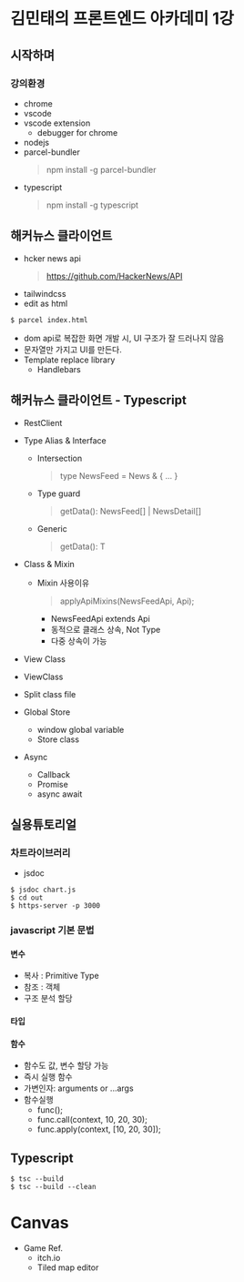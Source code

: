 # 김민태의 프론트엔드 아카데미 1강

## 시작하며

### 강의환경

- chrome
- vscode
- vscode extension
  - debugger for chrome
- nodejs
- parcel-bundler
  > npm install -g parcel-bundler
- typescript
  > npm install -g typescript

## 해커뉴스 클라이언트

- hcker news api
  > https://github.com/HackerNews/API
- tailwindcss
- edit as html

```shell
$ parcel index.html
```

- dom api로 복잡한 화면 개발 시, UI 구조가 잘 드러나지 않음
- 문자열만 가지고 UI를 만든다.
- Template replace library
  - Handlebars

## 해커뉴스 클라이언트 - Typescript

- RestClient
- Type Alias & Interface
  - Intersection
    > type NewsFeed = News & { ... }
  - Type guard
    > getData(): NewsFeed[] | NewsDetail[]
  - Generic
    > getData<T>(): T
- Class & Mixin
  - Mixin 사용이유
    > applyApiMixins(NewsFeedApi, Api);
    - NewsFeedApi extends Api
    - 동적으로 클래스 상속, Not Type
    - 다중 상속이 가능
- View Class

- ViewClass
- Split class file
- Global Store
  - window global variable
  - Store class
- Async
  - Callback
  - Promise
  - async await

## 실용튜토리얼

### 차트라이브러리

- jsdoc

```shell
$ jsdoc chart.js
$ cd out
$ https-server -p 3000
```

### javascript 기본 문법

#### 변수

- 복사 : Primitive Type
- 참조 : 객체
- 구조 분석 할당

#### 타입

#### 함수

- 함수도 값, 변수 할당 가능
- 즉시 실행 함수
- 가변인자: arguments or ...args
- 함수실행
  - func();
  - func.call(context, 10, 20, 30);
  - func.apply(context, [10, 20, 30]);

## Typescript

```shell
$ tsc --build
$ tsc --build --clean
```

# Canvas

- Game Ref.
  - itch.io
  - Tiled map editor

